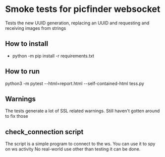 # Smoke tests for picfinder websocket

Tests the new UUID generation, replacing an UUID and requesting and receiving
images from strings


 

## How to install

- python -m pip install -r requirements.txt

## How to run
python3 -m pytest --html=report.html --self-contained-html tess.py

## Warnings
The tests generate a lot of SSL related warnings. Still haven't gotten around to fix those

## check_connection script
The script is a simple program to connect to the ws. You can use it to spy on ws activity
No real-world use other than testing it can be done.
